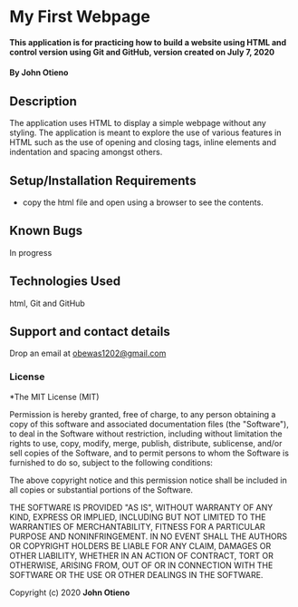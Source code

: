 
# My First Webpage
#### This application is for practicing how to build a website using HTML and control version using Git and GitHub, version created on July 7, 2020
#### By **John Otieno**
## Description
The application uses HTML to display a simple webpage without any styling. The application is meant to explore the use of various features in HTML such as the use of opening and closing tags, inline elements and indentation and spacing amongst others.
## Setup/Installation Requirements
* copy the html file and open using a browser to see the contents.

## Known Bugs
In progress
## Technologies Used
html, Git and GitHub
## Support and contact details
Drop an email at obewas1202@gmail.com
### License
*The MIT License (MIT)

Permission is hereby granted, free of charge, to any person obtaining a copy of this software and associated documentation files (the "Software"), to deal in the Software without restriction, including without limitation the rights to use, copy, modify, merge, publish, distribute, sublicense, and/or sell copies of the Software, and to permit persons to whom the Software is furnished to do so, subject to the following conditions:

The above copyright notice and this permission notice shall be included in all copies or substantial portions of the Software.

THE SOFTWARE IS PROVIDED "AS IS", WITHOUT WARRANTY OF ANY KIND, EXPRESS OR IMPLIED, INCLUDING BUT NOT LIMITED TO THE WARRANTIES OF MERCHANTABILITY, FITNESS FOR A PARTICULAR PURPOSE AND NONINFRINGEMENT. IN NO EVENT SHALL THE AUTHORS OR COPYRIGHT HOLDERS BE LIABLE FOR ANY CLAIM, DAMAGES OR OTHER LIABILITY, WHETHER IN AN ACTION OF CONTRACT, TORT OR OTHERWISE, ARISING FROM, OUT OF OR IN CONNECTION WITH THE SOFTWARE OR THE USE OR OTHER DEALINGS IN THE SOFTWARE.

Copyright (c) 2020 **John Otieno**

